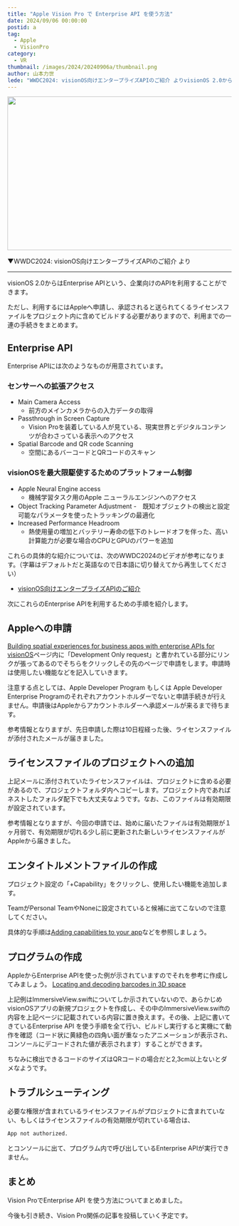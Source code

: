 ```yaml
---
title: "Apple Vision Pro で Enterprise API を使う方法"
date: 2024/09/06 00:00:00
postid: a
tag:
  - Apple
  - VisionPro
category:
  - VR
thumbnail: /images/2024/20240906a/thumbnail.png
author: 山本力世
lede: "WWDC2024: visionOS向けエンタープライズAPIのご紹介 よりvisionOS 2.0からはEnterprise APIという、企業向けのAPIを利用することができます。ただし、利用するにはAppleへ申請し、承認されると送られてくるライセンスファイルをプロジェクト内に含めてビルドする必要がありますので、利用までの一連の手続きをまとめておきたいと思います。"
---
```

<img src="/images/2024/20240906a/スクリーンショット_2024-09-05_16.04.34.png" alt="" width="604" height="345" loading="lazy">

▼WWDC2024: visionOS向けエンタープライズAPIのご紹介 より

---

visionOS 2.0からはEnterprise APIという、企業向けのAPIを利用することができます。

ただし、利用するにはAppleへ申請し、承認されると送られてくるライセンスファイルをプロジェクト内に含めてビルドする必要がありますので、利用までの一連の手続きをまとめます。

## Enterprise API

Enterprise APIには次のようなものが用意されています。

### センサーへの拡張アクセス

- Main Camera Access
  - 前方のメインカメラからの入力データの取得
- Passthrough in Screen Capture
  - Vision Proを装着している人が見ている、現実世界とデジタルコンテンツが合わさっている表示へのアクセス
- Spatial Barcode and QR code Scanning
  - 空間にあるバーコードとQRコードのスキャン

### visionOSを最大限駆使するためのプラットフォーム制御

- Apple Neural Engine access
  - 機械学習タスク用のApple ニューラルエンジンへのアクセス
- Object Tracking Parameter Adjustment
  -　既知オブジェクトの検出と設定可能なパラメータを使ったトラッキングの最適化
- Increased Performance Headroom
  - 熱使用量の増加とバッテリー寿命の低下のトレードオフを伴った、高い計算能力が必要な場合のCPUとGPUのパワーを追加

これらの具体的な紹介については、次のWWDC2024のビデオが参考になります。（字幕はデフォルトだと英語なので日本語に切り替えてから再生してください）

- [visionOS向けエンタープライズAPIのご紹介](https://developer.apple.com/jp/videos/play/wwdc2024/10139/)

次にこれらのEnterprise APIを利用するための手順を紹介します。

## Appleへの申請

[Building spatial experiences for business apps with enterprise APIs for visionOS](https://developer.apple.com/documentation/visionOS/building-spatial-experiences-for-business-apps-with-enterprise-apis)ページ内に「Development Only request」と書かれている部分にリンクが張ってあるのでそちらをクリックしその先のページで申請をします。申請時は使用したい機能などを記入していきます。

注意する点としては、Apple Developer Program もしくは Apple Developer Enterprise Programのそれぞれアカウントホルダーでないと申請手続きが行えません。申請後はAppleからアカウントホルダーへ承認メールが来るまで待ちます。

参考情報となりますが、先日申請した際は10日程経った後、ライセンスファイルが添付されたメールが届きました。

## ライセンスファイルのプロジェクトへの追加

上記メールに添付されていたライセンスファイルは、プロジェクトに含める必要があるので、プロジェクトフォルダ内へコピーします。プロジェクト内であればネストしたフォルダ配下でも大丈夫なようです。なお、このファイルは有効期限が設定されています。

参考情報となりますが、今回の申請では、始めに届いたファイルは有効期限が１ヶ月弱で、有効期限が切れる少し前に更新された新しいライセンスファイルがAppleから届きました。

## エンタイトルメントファイルの作成

プロジェクト設定の「+Capability」をクリックし、使用したい機能を追加します。

TeamがPersonal TeamやNoneに設定されていると候補に出てこないので注意してください。

具体的な手順は[Adding capabilities to your app](https://developer.apple.com/documentation/xcode/adding-capabilities-to-your-app)などを参照しましょう。

## プログラムの作成

AppleからEnterprise APIを使った例が示されていますのでそれを参考に作成してみましょう。
[Locating and decoding barcodes in 3D space](https://developer.apple.com/documentation/visionos/locating-and-decoding-barcodes-in-3d-space)

上記例はImmersiveView.swiftについてしか示されていないので、あらかじめvisionOSアプリの新規プロジェクトを作成し、その中のImmersiveView.swiftの内容を上記ページに記載されている内容に置き換えます。その後、上記に書いてきているEnterprise API を使う手順を全て行い、ビルドし実行すると実機にて動作を確認（コード状に黄緑色の四角い面が重なったアニメーションが表示され、コンソールにデコードされた値が表示されます）することができます。

ちなみに検出できるコードのサイズはQRコードの場合だと2,3cm以上ないとダメなようです。

## トラブルシューティング

必要な権限が含まれているライセンスファイルがプロジェクトに含まれていない、もしくはライセンスファイルの有効期限が切れている場合は、

```sh
App not authorized.
```

とコンソールに出て、プログラム内で呼び出しているEnterprise APIが実行できません。

## まとめ

Vision ProでEnterprise API を使う方法についてまとめました。

今後も引き続き、Vision Pro関係の記事を投稿していく予定です。

